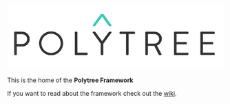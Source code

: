 ![Polytree](polytree.png)

This is the home of the **Polytree Framework**

If you want to read about the framework check out the [wiki](https://github.com/quatrano/polytree/wiki).